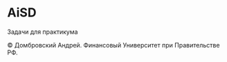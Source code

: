 # AiSD
Задачи для практикума

&copy; Домбровский Андрей. Финансовый Университет при Правительстве РФ.
